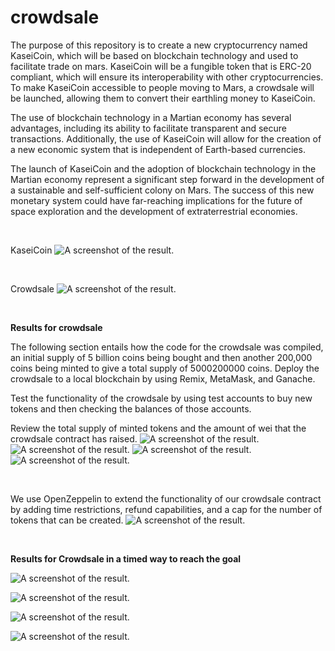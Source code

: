 # crowdsale
The purpose of this repository is to create a new cryptocurrency named KaseiCoin, which will be based on blockchain technology and used to facilitate trade on mars.
KaseiCoin will be a fungible token that is ERC-20 compliant, which will ensure its interoperability with other cryptocurrencies. To make KaseiCoin accessible to people moving to Mars, a crowdsale will be launched, allowing them to convert their earthling money to KaseiCoin.

The use of blockchain technology in a Martian economy has several advantages, including its ability to facilitate transparent and secure transactions. Additionally, the use of KaseiCoin will allow for the creation of a new economic system that is independent of Earth-based currencies.

The launch of KaseiCoin and the adoption of blockchain technology in the Martian economy represent a significant step forward in the development of a sustainable and self-sufficient colony on Mars. The success of this new monetary system could have far-reaching implications for the future of space exploration and the development of extraterrestrial economies.

<br>

KaseiCoin
![A screenshot of the result.](Execution_Results/KaseiCoin_compiled.png)

<br>

Crowdsale
![A screenshot of the result.](Execution_Results/KaseiCoinCrowdsale_compiled.png)

<br>

<b>Results for crowdsale</b>

The following section entails how the code for the crowdsale was compiled, an initial supply of 5 billion coins being bought and then another 200,000 coins being minted to give a total supply of 5000200000 coins.
Deploy the crowdsale to a local blockchain by using Remix, MetaMask, and Ganache.


Test the functionality of the crowdsale by using test accounts to buy new tokens and then checking the balances of those accounts.


Review the total supply of minted tokens and the amount of wei that the crowdsale contract has raised.
![A screenshot of the result.](Execution_Results/one.jpg)
![A screenshot of the result.](Execution_Results/two.jpg)
![A screenshot of the result.](Execution_Results/three.jpg)
![A screenshot of the result.](Execution_Results/four.jpg)




<br>

We use OpenZeppelin to extend the functionality of our crowdsale contract by adding time restrictions, refund capabilities, and a cap for the number of tokens that can be created.
![A screenshot of the result.](Execution_Results/KaseiCoinCrowdsale_withTimeWindow_compiled.png)

<br>

<b>Results for Crowdsale in a timed way to reach the goal</b>

![A screenshot of the result.](Execution_Results/Screenhot1.png)

![A screenshot of the result.](Execution_Results/Screenhot2.png)

![A screenshot of the result.](Execution_Results/Screenhot3.png)

![A screenshot of the result.](Execution_Results/Screenhot4-finalize.png)
